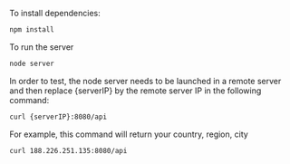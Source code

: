 To install dependencies:
```bash
npm install
```

To run the server
```bash
node server
```

In order to test, the node server needs to be launched in a remote server and then replace {serverIP} by the remote server IP in the following command:
```bash	
curl {serverIP}:8080/api
```

For example, this command will return your country, region, city
```bash
curl 188.226.251.135:8080/api
```
